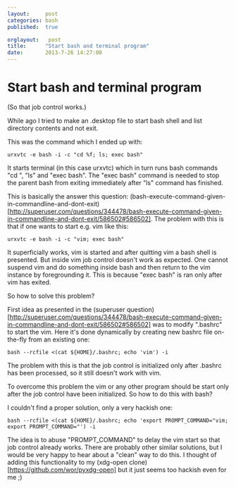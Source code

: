 ```yaml
---
layout:     post
categories: bash
published:  true

orglayout:   post
title:      "Start bash and terminal program"
date:       2013-7-26 14:27:00
---
```


Start bash and terminal program
===============================
(So that job control works.)

While ago I tried to make an .desktop file to start bash shell and list
directory contents and not exit.

This was the command which I ended up with:

    urxvtc -e bash -i -c "cd %f; ls; exec bash"

It starts terminal (in this case urxvtc) which in turn runs bash commands "cd
<some path>", "ls" and "exec bash". The "exec bash" command is needed to stop
the parent bash from exiting immediately after "ls" command has finished.

This is basically the answer this question:
(bash-execute-command-given-in-commandline-and-dont-exit)
[http://superuser.com/questions/344478/bash-execute-command-given-in-commandline-and-dont-exit/586502#586502].
The problem with this is that if one wants to start e.g. vim like this:

    urxvtc -e bash -i -c "vim; exec bash"

It superficially works, vim is started and after quitting vim a bash shell is
presented. But inside vim job control doesn't work as expected. One cannot
suspend vim and do something inside bash and then return to the vim instance by
foregrounding it. This is because "exec bash" is ran only after vim has exited.

So how to solve this problem?

First idea as presented in the (superuser question)
[http://superuser.com/questions/344478/bash-execute-command-given-in-commandline-and-dont-exit/586502#586502]
was to modify ".bashrc" to start the vim. Here it's done dynamically by creating
new bashrc file on-the-fly from an existing one:

    bash --rcfile <(cat ${HOME}/.bashrc; echo 'vim') -i

The problem with this is that the job control is initialized only after .bashrc
has been processed, so it still doesn't work with vim.

To overcome this problem the vim or any other program should be start only after
the job control have been initialized. So how to do this with bash?

I couldn't find a proper solution, only a very hackish one:

    bash --rcfile <(cat ${HOME}/.bashrc; echo 'export PROMPT_COMMAND="vim;
    export PROMPT_COMMAND="') -i

The idea is to abuse "PROMPT_COMMAND" to delay the vim start so that job control
already works. There are probably other similar solutions, but I would be very
happy to hear about a "clean" way to do this. I thought of adding this
functionality to my (xdg-open clone)[https://github.com/wor/pyxdg-open] but it
just seems too hackish even for me ;)
